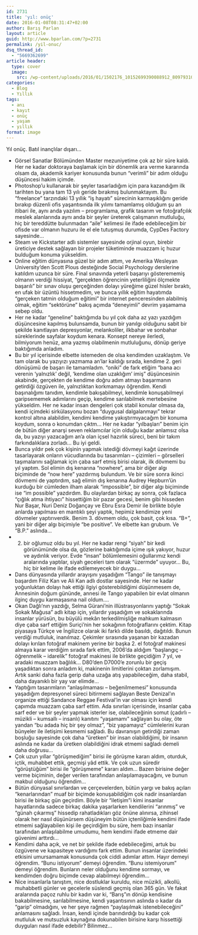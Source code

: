 ```yaml
---
id: 2731
title: 'yıl: onüç'
date: 2016-01-08T08:31:47+02:00
author: Barış Parlan
layout: article
guid: http://www.bparlan.com/?p=2731
permalink: /yil-onuc/
dsq_thread_id:
  - "5669362699"
article header:
  type: cover
  image:
    src: /wp-content/uploads/2016/01/1502176_10152699390088912_809793100_o.jpg
categories:
  - Blog
  - Yıllık
tags:
  - anı
  - kayıt
  - onüç
  - yaşam
  - yıllık
format: image
---
```


Yıl onüç. Batıl inançlılar dışarı&#8230;

  * Görsel Sanatlar Bölümünden Master mezuniyetime çok az bir süre kaldı. Her ne kadar doktoraya başlamak için bir dönemlik ara verme kararında olsam da, akademik kariyer konusunda bunun &#8220;verimli&#8221; bir adım olduğu düşüncesi hakim içimde.
  * Photoshop&#8217;u kullanarak bir şeyler tasarladığım için para kazandığım ilk tarihten bu yana tam 13 yılı geride bırakmış bulunmaktayım. Bu &#8220;freelance&#8221; tarzındaki 13 yıllık &#8220;iş hayatı&#8221; sürecinin karmaşıklığını geride bırakıp düzenli ofis yaşantısında ilk yılımı tamamlamış olduğum şu an itibari ile, aynı anda yazılım &#8211; programlama, grafik tasarım ve fotoğrafçılık meslek alanlarında aynı anda bir şeyler üreterek çalışmanın mutluluğu, hiç bir tereddütte bulunmadan &#8220;aile&#8221; kelimesi ile ifade edebileceğim bir ofisde var olmanın huzuru ile el ele tutuşmuş durumda, CypDes Factory sayesinde&#8230;
  * Steam ve Kickstarter adlı sistemler sayesinde orjinal oyun, birebir üreticiye destek sağlayan bir projeler tüketiminde muazzam iç huzur bulduğum konuma yükseldim.
  * Online eğitim dünyasına güzel bir adım attım, ve Amerika Wesleyan University&#8217;den Scott Plous desteğinde Social Psychology derslerine katıldım uzunca bir süre. Final sınavında yeterli başarıyı gösterememiş olmanın verdiği hissiyat, &#8220;gerçekten öğrencinin yeterliliğini ölçmekte başarılı&#8221; bir sınav oluşu gerçeğinden dolayı yüreğime güzel hisler bıraktı, en ufak bir üzüntü hissetmedim, ve bunca yıllık eğitim hayatımda &#8220;gerçeken tatmin olduğum eğitimi&#8221; bir internet penceresinden alabilmiş olmak, eğitim &#8220;sektörüne&#8221; bakış açımda &#8220;deneyimli&#8221; devrim yaşamama sebep oldu.
  * Her ne kadar &#8220;geneline&#8221; baktığımda bu yıl çok daha az yazı yazdığım düşüncesine kapılmış bulunsamda, bunun bir yanılgı olduğunu sabit bir şekilde kanıtlayan depresyonlar, melankoliler, ilkbahar ve sonbahar süreklerinde sayfalar koydum kenara. Konsept nereye ilerledi, bilmiyorum henüz, ama yazmış olabilmenin mutluluğunu, dönüp geriye baktığımda anladım.
  * Bu bir yıl içerisinde elbette istemeden de olsa kendimden uzaklaştım. Ve tam olarak bu yazıyızı yazmama an&#8217;lar kaldığı sırada, kendime 2. geri dönüşümü de başarı ile tamamladım. &#8220;oniki&#8221; de fark etiğim &#8220;bana acı verenin &#8216;yalnızlık&#8217; değil, &#8216;kendime olan uzaklığım&#8217; imiş&#8221; düşüncesinin akabinde, gerçekten de kendime doğru adım atmayı başarmanın getirdiği özgüven ile, yalnızlıktan korkmamayı öğrendim. Kendi başınalığımı tanıdım, kendimle bakışabilmeyi, kendimle konuşabilmeyi garipsememek adımlarını geçip, kendime sarılabilmek mertebesine yükseldim. Her ne kadar insan dengeleri çok stabil konular olmasa da, kendi içimdeki sirkülasyonu bozan &#8220;duygusal dalgalanmayı&#8221; tekrar kontrol altına alabildim, kendimi kendime yakıştırmıyacağım bir konuma koydum, sonra o konumdan çıktm&#8230; Her ne kadar &#8220;yılbaşları&#8221; benim için de bütün diğer anarşi seven reklamcılar için olduğu kadar anlamsız olsa da, bu yazıyı yazacağım an&#8217;a olan içsel hazırlık süreci, beni bir takım farkındalıklara zorladı&#8230; Bu iyi geldi.
  * Bunca yıldır pek çok kişinin yapmak istediği dövmeyi kağıt üzerinde tasarlayarak onların vücudlarında bu tasarımları &#8211; çizimleri &#8211; görselleri taşımalarını sağlamak için çaba sarf etmiş birisi olarak, ilk dövmemi bu yıl yaptım. Sol elimin dış kenarına &#8220;nowhere&#8221;, ama bir diğer algı biçiminde de &#8220;now here&#8221; yazdırmış bulundum. Ve bir süre sonra ikinci dövmemi de yaptırdım, sağ elimin dış kenarına Audrey Hepburn&#8217;ün kurduğu bir cümleden ilham alarak &#8220;impossible&#8221;, bir diğer algı biçiminde ise &#8220;im possible&#8221; yazdırdım. Bu olaylardan birkaç ay sonra, çok fazlaca &#8220;çığlık atma ihtiyacı&#8221; hissettiğim bir pazar gecesi, benim gibi hisseden Nur Başar, Nuri Deniz Doğançay ve Ebru Esra Demir ile birlikte böyle anlarda yapılması en mantıklı şeyi yaptık, hepimiz kendimize yeni dövmeler yaptırıverdik. Benim 3. dövmem oldu, çok basit, çok kısa. &#8220;B+&#8221;, yani bir diğer algı biçimiyle &#8220;be positive&#8221;. Ve elbette kan grubum. Ve &#8220;B.P.&#8221; aslında&#8230;
  * 2. bir oğlumuz oldu bu yıl. Her ne kadar rengi &#8220;siyah&#8221; bir kedi görünümünde olsa da, gözlerine baktığımda içime ışık yakıyor, huzur ve aydınlık veriyor. Evde &#8220;insan&#8221; bölümlemesini oğullarımız kendi aralarında yaptılar, siyah geceleri tam olarak &#8220;üzermde&#8221; uyuyor&#8230; Bu, hiç bir kelime ile ifade edilemeyecek bir duygu&#8230;
  * Dans dünyasında yıllardır arayışını yaşadığım &#8220;Tango&#8221; ile tanışmayı başardım Filiz Kan ve Ali Kan adlı dostlar sayesinde. Her ne kadar yoğunluktan dolayı hak ettiği ilgiyi gösterebildiğimi düşünmesem de, Annesinin doğum gününde, annesi ile Tango yapabilen bir evlat olmanın ilginç duygu karmaşasına nail oldum&#8230;.
  * Okan Dağlı&#8217;nın yazdığı, Selma Gürani&#8217;nin illüstrasyonlarını yaptığı &#8220;Sokak Sokak Mağusa&#8221; adlı kitap için, yıllardır yaşadığım ve sokaklarında insanlar yürüsün, bu büyülü mekân terkedilmişliğe mahkum kalmasın diye çaba sarf ettiğim Suriçi&#8217;nin her sokağının fotoğraflarını çektim. Kitap piyasaya Türkçe ve İngilizce olarak iki farklı dilde basıldı, dağıtıldı. Bunun verdiği mutluluk, inanılmaz. Çekimler sırasında yaşanan bir kazadan dolayı kırılan fotoğraf makinem yerine bir başka 2. el fotoğraf makinesi almaya karar verdiğim sırada fark ettim, 2006&#8217;da aldığım &#8220;başlangıç &#8211; öğrenmelik &#8211; idarelik&#8221; fotoğraf makinesi ile birlikte geçidiğim 7 yıl, ve aradaki muazzam bağlılık&#8230; D80&#8217;den D7000&#8217;e zorunlu bir geçiş yaşadıktan sonra anladım ki, makinenin limitlerini çoktan zorlamışım. Artık sanki daha fazla gerip daha uzağa atış yapabileceğim, daha stabil, daha dayanıklı bir yay var elimde&#8230;
  * Yaptığım tasarımların &#8220;anlaşılmaması &#8211; beğenilmemesi&#8221; konusunda yaşadığım depresyonel süreci bitirmemi sağlayan Beste Denizal&#8217;ın organize ettiği Sandance Reggae Festival&#8217;in var olması için kendi çapımda muazzam çaba sarf ettim. Ada sınırları içerisinde, insanlar çaba sarf eder ve bir şeyler yapmak isterler ise, olabileceğinin somut (çadırlı &#8211; müzikli &#8211; kumsallı &#8211; insanlı) kanıtını &#8220;yaşamamı&#8221; sağlayan bu olay, öte yandan &#8220;bu adada hiç bir şey olmaz&#8221;, &#8220;biz yapamayız&#8221; cümlelerini kuran bünyeler ile iletişimi kesmemi sağladı. Bu davranışın getirdiği zaman boşluğu sayesinde çok daha &#8220;üretken&#8221; bir insan olabildiğimi, bir insanın aslında ne kadar da üretken olabildiğini idrak etmemi sağladı demeli daha doğrusu&#8230;
  * Çok uzun yıllar &#8220;görüşmediğim&#8221; birisi ile görüşme kararı aldım, oturduk, içtik, muhabbet ettik, geçmişi yâd ettik. Ve çok uzun süredir &#8220;görüştüğüm&#8221; birisi ile &#8220;görüşmeme&#8221; kararı aldım&#8230; Bazen birisine değer verme biçiminin, değer verilen tarafından anlaşılamayacağını, ve bunun makbul olduğunu öğrendim&#8230;
  * Bütün dünyasal sınırlardan ve çerçevelerden, bütün yargı ve bakış açıları &#8220;kenarlarından&#8221; muaf bir biçimde konuşabildiğim çok nadir insanlardan birisi ile birkaç gün geçirdim. Böyle bir &#8220;iletişim&#8221;i kimi insanlar hayatlarında sadece birkaç dakika yaşarlarken kendilerini &#8220;arınmış&#8221; ve &#8220;günah çıkarmış&#8221; hissedip rahatladıkları göz önüne alınırsa, zihinsel olarak her nasıl düşünürsem düşüneyim bütün içtenliğimle kendimi ifade etmemi sağlayabilen kişi ile geçirdiğim bu süre, hem bazı insanlar tarafından anlaşılabilme umudumu, hem kendimi ifade etmeme dair güvenimi arttırdı&#8230;
  * Kendimi daha açık, ve net bir şekilde ifade edebileceğimi, artuk bu özgüvene ve kapasiteye vardığımı fark ettim. Bunun insanlar üzerindeki etkisini umursamamak konusunda çok ciddi adımlar attım. Hayır demeyi öğrendim. &#8220;Bunu istiyorum&#8221; demeyi öğrendim. &#8220;Bunu istemiyorum&#8221; demeyi öğrendim. Bunların neler olduğunu kendime sormayı, ve kendimden doğru biçimde cevap alabilmeyi öğrendim&#8230;
  * Nice insanlarla tanıştım, nice dostluklar kuruldu, nice müzikli, alkollü, muhabbetli günler ve gecelerle süslendi geçmiş olan 365 gün. Ve fakat aralarında paçoz ruhlu bir kadın var ki, &#8220;Barış&#8221;ın dönüp kendisine bakabilmesine, sarılabilmesine, kendi yaşantısının aslında o kadar da &#8220;garip&#8221; olmadığını, ve her şeye rağmen &#8220;paylaşılmak istenebileceğini&#8221; anlamasını sağladı. İnsan, kendi içinde barındırdığı bu kadar çok mutluluk ve mutsuzluk kaynağına dokunabilen birisine karşı hissettiği duyguları nasıl ifade edebilir? Bilinmez&#8230;
